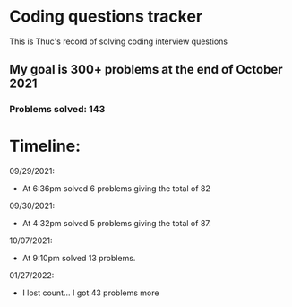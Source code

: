 # Coding questions tracker

This is Thuc's record of solving coding interview questions

## My goal is 300+ problems at the end of October 2021
### Problems solved: 143

# Timeline:
09/29/2021:
- At 6:36pm solved 6 problems giving the total of 82

09/30/2021:
- At 4:32pm solved 5 problems giving the total of 87.

10/07/2021:
- At 9:10pm solved 13 problems.

01/27/2022:
- I lost count... I got 43 problems more
